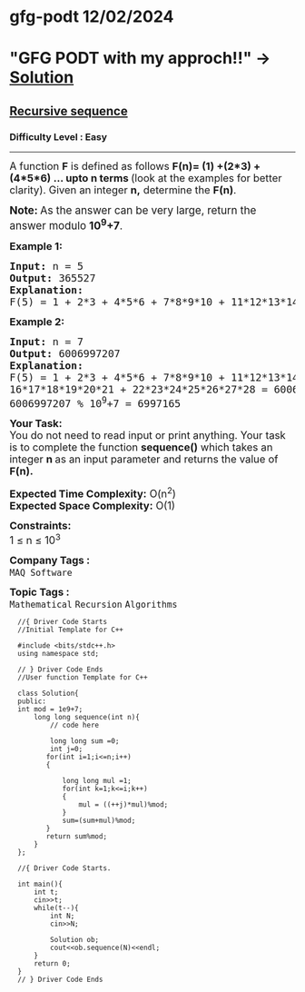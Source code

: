 # gfg-podt 12/02/2024
# "GFG PODT  with my approch!!"  -> [Solution](https://github.com/theprince29/gfg-podt/blob/main/Easy/Recursive%20sequence/recursive-sequence.cpp)

<h2><a href="https://www.geeksforgeeks.org/problems/recursive-sequence1611/1">Recursive sequence</a></h2><h3>Difficulty Level : Easy</h3><hr><div class="problems_problem_content__Xm_eO"><p><span style="font-size: 18px;">A function <strong>F</strong> is defined as follows <strong>F(n)= (1) +(2*3) + (4*5*6) ... upto n terms </strong>(look at the examples for better clarity). Given an integer <strong>n,</strong>&nbsp;determine the <strong>F(n)</strong>.</span></p>
<p><span style="font-size: 14pt;"><strong>Note: </strong>As the answer can be very large, return the answer modulo <strong>10<sup>9</sup>+7</strong>.</span></p>
<p><strong><span style="font-size: 18px;">Example 1:</span></strong></p>
<pre><span style="font-size: 18px;"><strong>Input:</strong> n = 5
<strong>Output:</strong> 365527
<strong>Explanation:</strong> <br>F(5) = 1 + 2*3 + 4*5*6 + 7*8*9*10 + 11*12*13*14*15 = 365527.</span></pre>
<p><strong><span style="font-size: 18px;">Example 2:</span></strong></p>
<pre><span style="font-size: 18px;"><strong>Input:</strong> n = 7
<strong>Output:</strong> 6006997207
<strong>Explanation:</strong> <br>F(5) = 1 + 2*3 + 4*5*6 + 7*8*9*10 + 11*12*13*14*15 + <br>16*17*18*19*20*21 + 22*23*24*25*26*27*28 = 6006997207.<br>6006997207 % 10<sup>9</sup>+7 = 6997165<br></span></pre>
<p><span style="font-size: 18px;"><strong>Your Task:</strong><br>You do not need to read input or print anything. Your task is to complete the function <strong>sequence()</strong> which takes an integer <strong>n </strong>as an input parameter and returns the value of <strong>F(n).</strong></span></p>
<p><span style="font-size: 18px;"><strong>Expected Time Complexity:</strong> O(n<sup>2</sup>)<br><strong>Expected Space Complexity:</strong> O(1)</span></p>
<p><span style="font-size: 18px;"><strong>Constraints:</strong><br>1 ≤ n ≤ 10<sup>3</sup></span></p></div><p><span style=font-size:18px><strong>Company Tags : </strong><br><code>MAQ Software</code>&nbsp;<br><p><span style=font-size:18px><strong>Topic Tags : </strong><br><code>Mathematical</code>&nbsp;<code>Recursion</code>&nbsp;<code>Algorithms</code>&nbsp;

  ```
    //{ Driver Code Starts
    //Initial Template for C++
    
    #include <bits/stdc++.h>
    using namespace std;
    
    // } Driver Code Ends
    //User function Template for C++
    
    class Solution{
    public:
    int mod = 1e9+7;
        long long sequence(int n){
            // code here
           
            long long sum =0;
            int j=0;
           for(int i=1;i<=n;i++)
           {
               
               long long mul =1;
               for(int k=1;k<=i;k++)
               {
                   mul = ((++j)*mul)%mod;
               }
               sum=(sum+mul)%mod;
           }
           return sum%mod;
        }
    };
    
    //{ Driver Code Starts.
    
    int main(){
        int t;
        cin>>t;
        while(t--){
            int N;
            cin>>N;
            
            Solution ob;
            cout<<ob.sequence(N)<<endl;
        }
        return 0;
    }
    // } Driver Code Ends
  ```
